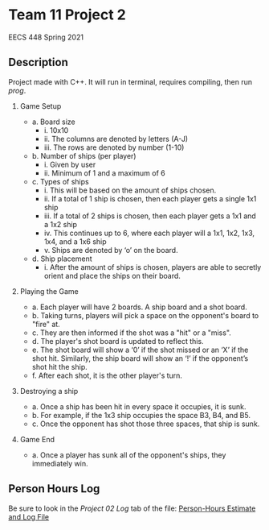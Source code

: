 # Team 11 Project 2

EECS 448 Spring 2021

## Description

Project made with C++. It will run in terminal, requires compiling, then run *prog*. 

1.	Game Setup
    - a.	Board size
        - i.	10x10
        - ii.	The columns are denoted by letters (A-J)
        - iii.	The rows are denoted by number (1-10)
    - b.	Number of ships (per player)
        - i.	Given by user
        - ii.	Minimum of 1 and a maximum of 6
    - c.	Types of ships
        - i.	This will be based on the amount of ships chosen.
        - ii.	If a total of 1 ship is chosen, then each player gets a single 1x1 ship
        - iii.	If a total of 2 ships is chosen, then each player gets a 1x1 and a 1x2 ship
        - iv.	This continues up to 6, where each player will a 1x1, 1x2, 1x3, 1x4, and a 1x6 ship
        - v.	Ships are denoted by ‘o’ on the board.
    - d.	Ship placement
        - i.	After the amount of ships is chosen, players are able to secretly orient and place the ships on their board.

2.	Playing the Game
    - a.	Each player will have 2 boards. A ship board and a shot board.
    - b.	Taking turns, players will pick a space on the opponent's board to "fire" at. 
    - c.	They are then informed if the shot was a "hit" or a "miss". 
    - d.	The player's shot board is updated to reflect this.
    - e.	The shot board will show a ‘0’ if the shot missed or an ‘X’ if the shot hit. Similarly, the ship board will show an ‘!’ if the opponent’s shot hit the ship.
    - f.	After each shot, it is the other player's turn.

3.	Destroying a ship
    - a.	Once a ship has been hit in every space it occupies, it is sunk. 
    - b.	For example, if the 1x3 ship occupies the space B3, B4, and B5. 
    - c.	Once the opponent has shot those three spaces, that ship is sunk.

4.	Game End
    - a.	Once a player has sunk all of the opponent's ships, they immediately win.


## Person Hours Log

Be sure to look in the *Project 02 Log* tab of the file:
[Person-Hours Estimate and Log File](https://docs.google.com/spreadsheets/d/1t7uCkne9O2OVWZMFE1MwESn9uMA4EEfdqJAJvanNAyU/edit?usp=sharing)